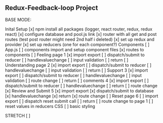 Redux-Feedback-loop Project
---------------------------

BASE MODE:

Inital Setup
    [x] npm install all packages (logger, react router, redux, redux react)
    [x] configure database and pool.js link
    [x] router with all get and post routes (test post router might need 2nd half i deleted)
    [x] set up redux and provider
    [x] set up reducers (one for each component?)
Components
    [ ] App.js
        [ ] components import and setup component files
        [x] routes to components
    [ ] Feeling page 1
        [x] import export
        [ ] dispatch/submit to reducer
        [ ] handlevaluechange
        [ ] input validation
        [ ] return
    [ ] Understanding page 2
        [x] import export
        [ ] dispatch/submit to reducer
        [ ] handlevaluechange
        [ ] input validation
        [ ] return
    [ ] Support 3
        [x] import export
        [ ] dispatch/submit to reducer
        [ ] handlevaluechange
        [ ] input validation
        [ ] route change
        [ ] return
    [ ] comments 4
        [x] import export
        [ ] dispatch/submit to reducer
        [ ] handlevaluechange
        [ ] return
        [ ] route change
    [x] Review and Submit 5
        [x] import export
        [x] dispatch/submit to database
        [x] handlevaluechange
        [x] return
        [x] route change
    [ ] Reset page 6
        [ ] import export
        [ ] dispatch reset submit call
        [ ] return
        [ ] route change to page 1
        [ ] reset values in reducers
CSS
    [ ] basic styling


STRETCH
    [ ] 


